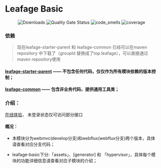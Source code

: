 # Leafage Basic

<p align="center">
 <img src="https://img.shields.io/badge/Spring%20Boot-3.4.0-green.svg" alt="Downloads">
 <img src="https://sonarcloud.io/api/project_badges/measure?project=little3201_leafage-basic&metric=alert_status" alt="Quality Gate Status">
 <img src="https://sonarcloud.io/api/project_badges/measure?project=little3201_leafage-basic&metric=code_smells" alt="code_smells">
 <img src="https://sonarcloud.io/api/project_badges/measure?project=little3201_leafage-basic&metric=coverage" alt="coverage"/>
</p>

### 依赖

> 现在leafage-starter-parent 和 leafage-common 已经可以在maven repository 中下载了（groupId 替换成了top.leafage），可以直接通过maven
> repository使用

#### [leafage-starter-parent](https://github.com/little3201/) —— 不包含任何代码，仅仅作为所有模块依赖的版本控制；

#### [leafage-common](https://github.com/little3201/leafage-common) —— 包含非业务代码，提供通用工具类；

### 介绍：

<a target="_blank" href="https://console.leafage.top"> 在线体验</a>， 未登录状态仅可访问部分接口

#### 概况：

- 本模块分为webmvc(develop分支)和webflux(webflux分支)两个版本，具体请查看对应分支代码；

- leafage-basic下分:「assets」、[generator] 和 「hypervisor」，具体每个模块的功能详细信息请查看对应子模块的介绍；
